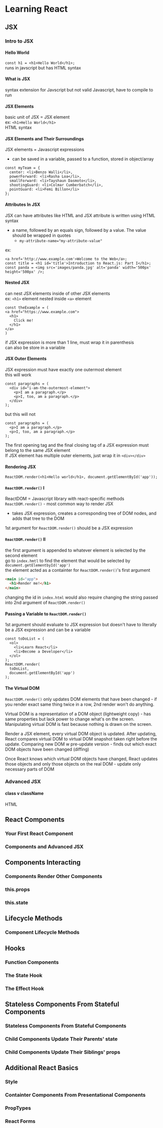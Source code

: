 # Learning React

## JSX

### Intro to JSX

#### Hello World

`const h1 = <h1>Hello World</h1>;`  
runs in javscript but has HTML syntax

#### What is JSX

syntax extension for Javscript but not valid Javascript, have to compile to run

#### JSX Elements

basic unit of JSX = JSX element  
ex: `<h1>Hello World</h1>`  
HTML syntax

#### JSX Elements and Their Surroundings

JSX elements = Javascript expressions

- can be saved in a variable, passed to a function, stored in object/array

```JSX
const myTeam = {
  center: <li>Benzo Walli</li>,
  powerForward: <li>Rasha Loa</li>,
  smallForward: <li>Tayshaun Dasmoto</li>,
  shootingGuard: <li>Colmar Cumberbatch</li>,
  pointGuard: <li>Femi Billon</li>
};
```

#### Attributes In JSX

JSX can have attributes like HTML and JSX attribute is written using HTML syntax

- a name, followed by an equals sign, followed by a value. The value should be wrapped in quotes
  - `my-attribute-name="my-attribute-value"`

ex:

```JSX
<a href='http://www.example.com'>Welcome to the Web</a>;
const title = <h1 id='title'>Introduction to React.js: Part I</h1>; 
const panda = <img src='images/panda.jpg' alt='panda' width='500px' height='500px' />;
```

#### Nested JSX

can nest JSX elements inside of other JSX elements  
ex: `<h1>` element nested inside `<a>` element  

``` JSX
const theExample = (
<a href="https://www.example.com">
  <h1>
    Click me!
  </h1>
</a>
)
```

if JSX expression is more than 1 line, must wrap it in parenthesis  
can also be store in a variable

#### JSX Outer Elements

JSX expression must have exactly one outermost element  
this will work

```JSX
const paragraphs = (
  <div id="i-am-the-outermost-element">
    <p>I am a paragraph.</p>
    <p>I, too, am a paragraph.</p>
  </div>
);
```

but this will not

```JSX
const paragraphs = (
  <p>I am a paragraph.</p> 
  <p>I, too, am a paragraph.</p>
);
```

The first opening tag and the final closing tag of a JSX expression must belong to the same JSX element  
If JSX element has multiple outer elements, just wrap it in `<div></div>`

#### Rendering JSX

```JSX
ReactDOM.render(<h1>Hello world</h1>, document.getElementById('app'));
```

#### `ReactDOM.render()` I

ReactDOM = Javascript library with react-specific methods  
`ReactDOM.render()` - most common way to render JSX

- takes JSX expression, creates a corresponding tree of DOM nodes, and adds that tree to the DOM

1st argument for `ReactDOM.render()` should be a JSX expression

#### `ReactDOM.render()` II

the first argument is appended to whatever element is selected by the second element  
go to `index.hmtl` to find the element that would be selected by `document.getElementbyId('app')`  
the element acted as a containter for `ReactDOM.render()`'s first argument 

```html
<main id="app">
  <h1>Render me!</h1>
</main>
```

changing the id in `index.html` would also require changing the string passed into 2nd argument of `ReactDOM.render()`

#### Passing a Variable to `ReactDOM.render()`

1st argument should evaluate to JSX expression but doesn't have to literally be a JSX expression and can be a variable

```JSX
const toDoList = (
  <ol>
    <li>Learn React</li>
    <li>Become a Developer</li>
  </ol>
);
ReactDOM.render(
  toDoList, 
  document.getElementById('app')
);
```

#### The Virtual DOM

`ReactDOM.render()` only updates DOM elements that have been changed - if you render exact same thing twice in a row, 2nd render won't do anything.  

Virtual DOM is a representation of a DOM object (lightweight copy) - has same properties but lack power to change what's on the screen. Manipulating virtual DOM is fast because nothing is drawn on the screen.

Render a JSX element, every virtual DOM object is updated. After updating, React compares virtual DOM to virtual DOM snapshot taken right before the update. Comparing new DOM w pre-update version - finds out which exact DOM objects have been changed (diffing)

Once React knows which virtual DOM objects have changed, React updates those objects and only those objects on the real DOM - update only necessary parts of DOM

### Advanced JSX

#### class v className

HTML

## React Components

### Your First React Component


### Components and Advanced JSX

## Components Interacting

### Components Render Other Components


### this.props


### this.state

## Lifecycle Methods

### Component Lifecycle Methods



## Hooks 

### Function Components


### The State Hook


### The Effect Hook

## Stateless Components From Stateful Components

### Stateless Components From Stateful Components

### Child Components Update Their Parents' state

### Child Components Update Their Siblings' props

## Additional React Basics

### Style

### Containter Components From Presentational Components

### PropTypes

### React Forms 


